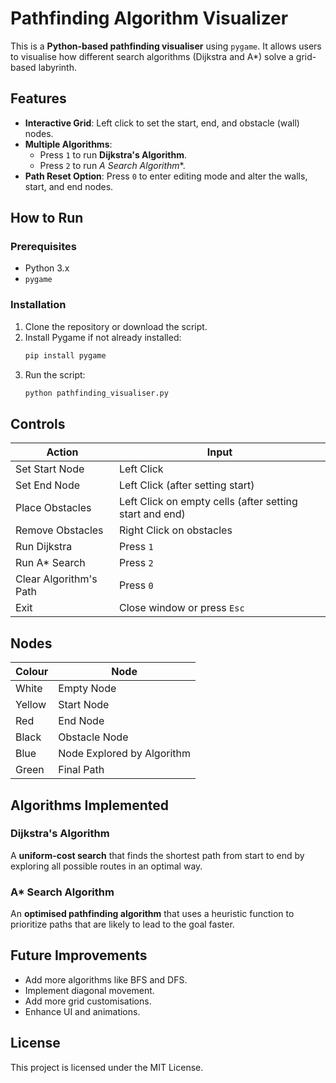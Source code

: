 # Pathfinding Algorithm Visualizer

This is a **Python-based pathfinding visualiser** using ``pygame``. It allows users to visualise how different search algorithms (Dijkstra and A*) solve a grid-based labyrinth.

## Features
- **Interactive Grid**: Left click to set the start, end, and obstacle (wall) nodes.
- **Multiple Algorithms**:
  - Press `1` to run **Dijkstra's Algorithm**.
  - Press `2` to run **A* Search Algorithm**.
- **Path Reset Option**: Press `0` to enter editing mode and alter the walls, start, and end nodes.

## How to Run
### Prerequisites
- Python 3.x
- ``pygame``

### Installation
1. Clone the repository or download the script.
2. Install Pygame if not already installed:
   ```sh
   pip install pygame
   ```
3. Run the script:
   ```sh
   python pathfinding_visualiser.py
   ```

## Controls
| Action              | Input           |
|---------------------|----------------|
| Set Start Node     | Left Click      |
| Set End Node       | Left Click (after setting start) |
| Place Obstacles    | Left Click on empty cells (after setting start and end) |
| Remove Obstacles   | Right Click on obstacles |
| Run Dijkstra       | Press `1`       |
| Run A* Search      | Press `2`       |
| Clear Algorithm's Path    | Press `0`       |
| Exit              | Close window or press `Esc` |
## Nodes
| Colour              | Node           |
|---------------------|----------------|
| White     | Empty Node      |
| Yellow       | Start Node |
| Red       | End Node |
| Black       | Obstacle Node |
| Blue       | Node Explored by Algorithm |
| Green       | Final Path |
## Algorithms Implemented
### Dijkstra's Algorithm
A **uniform-cost search** that finds the shortest path from start to end by exploring all possible routes in an optimal way.

### A* Search Algorithm
An **optimised pathfinding algorithm** that uses a heuristic function to prioritize paths that are likely to lead to the goal faster.

## Future Improvements
- Add more algorithms like BFS and DFS.
- Implement diagonal movement.
- Add more grid customisations.
- Enhance UI and animations.

## License
This project is licensed under the MIT License.

